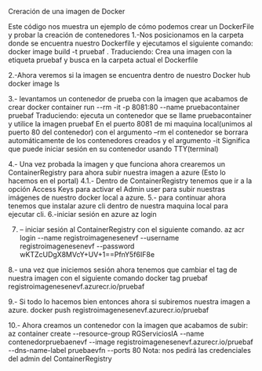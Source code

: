 Creración de una imagen de Docker

Este código nos muestra un ejemplo de cómo podemos crear un DockerFile y probar la creación de contenedores
1.-Nos posicionamos en la carpeta donde se encuentra nuestro Dockerfile y ejecutamos el siguiente comando:
docker image build -t  pruebaf .
Traduciendo: Crea una imagen con la etiqueta pruebaf  y busca en la carpeta actual el Dockerfile

2.-Ahora veremos si la imagen se encuentra dentro de nuestro Docker hub
docker  image ls

3.- levantamos un contenedor de prueba con la imagen que acabamos de crear 
docker container run --rm -it -p 8081:80 --name pruebacontainer pruebaf
Traduciendo: ejecuta un contenedor que se llame pruebacontainer y utilice la imagen pruebaf
En el puerto 8081 de mi maquina local(unimos al puerto 80 del contenedor)  con el argumento –rm el contenedor se borrara automáticamente de los contenedores creados y el argumento -it Significa que puede iniciar sesión en su contenedor usando TTY(terminal)

4.- Una vez probada la imagen y que funciona ahora crearemos un ContainerRegistry para ahora subir nuestra imagen a azure (Esto lo hacemos en el portal)
4.1.- Dentro de ContainerRegistry tenemos que ir a la opción Access Keys  para activar el Admin user para subir nuestras imágenes de nuestro docker local a azure.
5.- para continuar ahora tenemos que instalar azure cli dentro de nuestra maquina local para ejecutar cli. 
6.-iniciar sesión en azure 
  az login

7. – iniciar sesión al  ContainerRegistry  con el siguiente comando.
az acr login --name registroimagenesenevf --username registroimagenesenevf --password wKTZcUDgX8MVcY+UV+1==PfnY5f6IF8e

8.- una vez que iniciemos sesión ahora tenemos que cambiar el tag de nuestra imagen con el siguiente comando
docker tag pruebaf registroimagenesenevf.azurecr.io/pruebaf

9.- Si todo lo hacemos bien entonces ahora si subiremos nuestra imagen a azure.
docker push registroimagenesenevf.azurecr.io/pruebaf

10.- Ahora creamos un contenedor con la imagen que acabamos de subir:
az container create --resource-group RGServiciosIA --name contenedorpruebaenevf --image registroimagenesenevf.azurecr.io/pruebaf --dns-name-label pruebaevfn --ports 80
Nota: nos pedirá las credenciales del admin del ContainerRegistry

